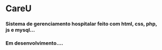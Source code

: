 # CareU

### Sistema de gerenciamento hospitalar feito com html, css, php, js e mysql...

### Em desenvolvimento....